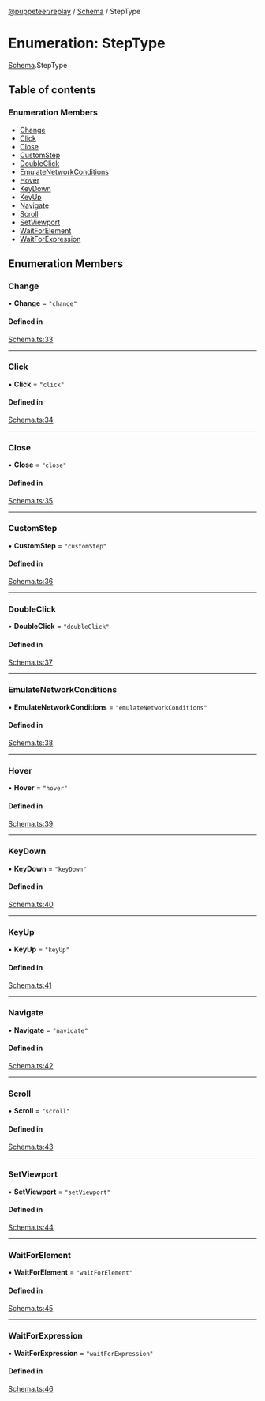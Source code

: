 [@puppeteer/replay](../README.md) / [Schema](../modules/Schema.md) / StepType

# Enumeration: StepType

[Schema](../modules/Schema.md).StepType

## Table of contents

### Enumeration Members

- [Change](Schema.StepType.md#change)
- [Click](Schema.StepType.md#click)
- [Close](Schema.StepType.md#close)
- [CustomStep](Schema.StepType.md#customstep)
- [DoubleClick](Schema.StepType.md#doubleclick)
- [EmulateNetworkConditions](Schema.StepType.md#emulatenetworkconditions)
- [Hover](Schema.StepType.md#hover)
- [KeyDown](Schema.StepType.md#keydown)
- [KeyUp](Schema.StepType.md#keyup)
- [Navigate](Schema.StepType.md#navigate)
- [Scroll](Schema.StepType.md#scroll)
- [SetViewport](Schema.StepType.md#setviewport)
- [WaitForElement](Schema.StepType.md#waitforelement)
- [WaitForExpression](Schema.StepType.md#waitforexpression)

## Enumeration Members

### Change

• **Change** = `"change"`

#### Defined in

[Schema.ts:33](https://github.com/puppeteer/replay/blob/main/src/Schema.ts#L33)

---

### Click

• **Click** = `"click"`

#### Defined in

[Schema.ts:34](https://github.com/puppeteer/replay/blob/main/src/Schema.ts#L34)

---

### Close

• **Close** = `"close"`

#### Defined in

[Schema.ts:35](https://github.com/puppeteer/replay/blob/main/src/Schema.ts#L35)

---

### CustomStep

• **CustomStep** = `"customStep"`

#### Defined in

[Schema.ts:36](https://github.com/puppeteer/replay/blob/main/src/Schema.ts#L36)

---

### DoubleClick

• **DoubleClick** = `"doubleClick"`

#### Defined in

[Schema.ts:37](https://github.com/puppeteer/replay/blob/main/src/Schema.ts#L37)

---

### EmulateNetworkConditions

• **EmulateNetworkConditions** = `"emulateNetworkConditions"`

#### Defined in

[Schema.ts:38](https://github.com/puppeteer/replay/blob/main/src/Schema.ts#L38)

---

### Hover

• **Hover** = `"hover"`

#### Defined in

[Schema.ts:39](https://github.com/puppeteer/replay/blob/main/src/Schema.ts#L39)

---

### KeyDown

• **KeyDown** = `"keyDown"`

#### Defined in

[Schema.ts:40](https://github.com/puppeteer/replay/blob/main/src/Schema.ts#L40)

---

### KeyUp

• **KeyUp** = `"keyUp"`

#### Defined in

[Schema.ts:41](https://github.com/puppeteer/replay/blob/main/src/Schema.ts#L41)

---

### Navigate

• **Navigate** = `"navigate"`

#### Defined in

[Schema.ts:42](https://github.com/puppeteer/replay/blob/main/src/Schema.ts#L42)

---

### Scroll

• **Scroll** = `"scroll"`

#### Defined in

[Schema.ts:43](https://github.com/puppeteer/replay/blob/main/src/Schema.ts#L43)

---

### SetViewport

• **SetViewport** = `"setViewport"`

#### Defined in

[Schema.ts:44](https://github.com/puppeteer/replay/blob/main/src/Schema.ts#L44)

---

### WaitForElement

• **WaitForElement** = `"waitForElement"`

#### Defined in

[Schema.ts:45](https://github.com/puppeteer/replay/blob/main/src/Schema.ts#L45)

---

### WaitForExpression

• **WaitForExpression** = `"waitForExpression"`

#### Defined in

[Schema.ts:46](https://github.com/puppeteer/replay/blob/main/src/Schema.ts#L46)
